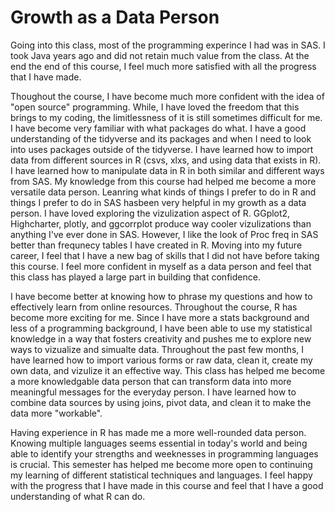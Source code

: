 # Growth as a Data Person

Going into this class, most of the programming experince I had was in SAS. I took Java years ago and did not retain much value from the class. At the end the end of this course, I feel much more satisfied with all the progress that I have made. 

Thoughout the course, I have become much more confident with the idea of "open source" programming. While, I have loved the freedom that this brings to my coding, the limitlessness of it is still sometimes difficult for me. I have become very familiar with what packages do what. I have a good understanding of the tidyverse and its packages and when I need to look into uses packages outside of the tidyverse. I have learned how to import data from different sources in R (csvs, xlxs, and using data that exists in R). I have learned how to manipulate data in R in both similar and different ways from SAS. My knowledge from this course had helped me become a more versatile data person. Leanring what kinds of things I prefer to do in R and things I prefer to do in SAS hasbeen very helpful in my growth as a data person. I have loved exploring the vizulization aspect of R. GGplot2, Highcharter, plotly, and ggcorrplot  produce way cooler vizulizations than anything I've ever done in SAS. However, I like the look of Proc freq in SAS better than frequnecy tables I have created in R. Moving into my future career, I feel that I have a new bag of skills that I did not have before taking this course. I feel more confident in myself as a data person and feel that this class has played a large part in building that confidence.


I have become better at knowing how to phrase my questions and how to effectively learn from online resources. Throughout the course, R has become more exciting for me. Since I have more a stats background and less of a programming background, I have been able to use my statistical knowledge in a way that fosters creativity and pushes me to explore new ways to vizualize and simualte data. Throughout the past few months, I have learned how to import various forms or raw data, clean it, create my own data, and vizulize it an effective way. This class has helped me become a more knowledgable data person that can transform data into more meaningful messages for the everyday person. I have learned how to combine data sources by using joins, pivot data, and clean it to make the data more "workable". 

Having experience in R has made me a more well-rounded data person. Knowing multiple languages seems essential in today's world and being able to identify your strengths and weeknesses in programming languages is crucial. This semester has helped me become more open to continuing my learning of different statistical techniques and languages. I feel happy with the progress that I have made in this course and feel that I have a good understanding of what R can do.

